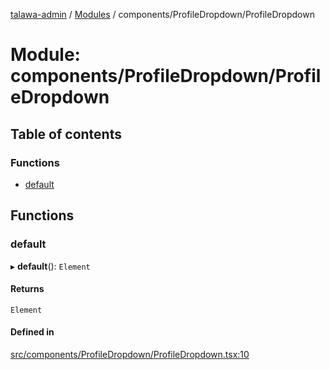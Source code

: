 [talawa-admin](../README.md) / [Modules](../modules.md) / components/ProfileDropdown/ProfileDropdown

# Module: components/ProfileDropdown/ProfileDropdown

## Table of contents

### Functions

- [default](components_ProfileDropdown_ProfileDropdown.md#default)

## Functions

### default

▸ **default**(): `Element`

#### Returns

`Element`

#### Defined in

[src/components/ProfileDropdown/ProfileDropdown.tsx:10](https://github.com/chandel-aman/talawa-admin/blob/99e6195/src/components/ProfileDropdown/ProfileDropdown.tsx#L10)
